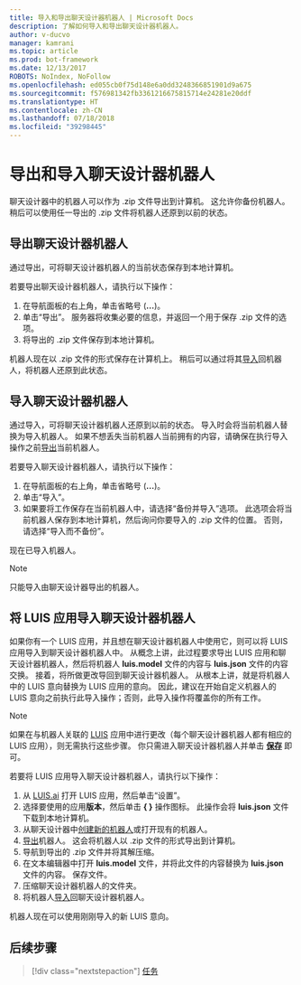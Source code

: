 ```yaml
---
title: 导入和导出聊天设计器机器人 | Microsoft Docs
description: 了解如何导入和导出聊天设计器机器人。
author: v-ducvo
manager: kamrani
ms.topic: article
ms.prod: bot-framework
ms.date: 12/13/2017
ROBOTS: NoIndex, NoFollow
ms.openlocfilehash: ed055cb0f75d148e6a0dd3248366851901d9a675
ms.sourcegitcommit: f576981342fb3361216675815714e24281e20ddf
ms.translationtype: HT
ms.contentlocale: zh-CN
ms.lasthandoff: 07/18/2018
ms.locfileid: "39298445"
---
```

# <a name="export-and-import-a-conversation-designer-bot"></a>导出和导入聊天设计器机器人

聊天设计器中的机器人可以作为 .zip 文件导出到计算机。 这允许你备份机器人。 稍后可以使用任一导出的 .zip 文件将机器人还原到以前的状态。 

## <a name="export-a-conversation-designer-bot"></a>导出聊天设计器机器人

通过导出，可将聊天设计器机器人的当前状态保存到本地计算机。 

若要导出聊天设计器机器人，请执行以下操作：
1. 在导航面板的右上角，单击省略号 (**...**)。
2. 单击“导出”。 服务器将收集必要的信息，并返回一个用于保存 .zip 文件的选项。
3. 将导出的 .zip 文件保存到本地计算机。

机器人现在以 .zip 文件的形式保存在计算机上。 稍后可以通过将其[导入](#import-a-conversation-designer-bot)回机器人，将机器人还原到此状态。

## <a name="import-a-conversation-designer-bot"></a>导入聊天设计器机器人

通过导入，可将聊天设计器机器人还原到以前的状态。 导入时会将当前机器人替换为导入机器人。 如果不想丢失当前机器人当前拥有的内容，请确保在执行导入操作之前[导出](#export-a-conversation-designer-bot)当前机器人。

若要导入聊天设计器机器人，请执行以下操作：
1. 在导航面板的右上角，单击省略号 (**...**)。
2. 单击“导入”。 
3. 如果要将工作保存在当前机器人中，请选择“备份并导入”选项。 此选项会将当前机器人保存到本地计算机，然后询问你要导入的 .zip 文件的位置。 否则，请选择“导入而不备份”。

现在已导入机器人。

> [!NOTE]
> 只能导入由聊天设计器导出的机器人。

## <a name="import-a-luis-app-into-a-conversation-designer-bot"></a>将 LUIS 应用导入聊天设计器机器人

如果你有一个 LUIS 应用，并且想在聊天设计器机器人中使用它，则可以将 LUIS 应用导入到聊天设计器机器人中。 从概念上讲，此过程要求导出 LUIS 应用和聊天设计器机器人，然后将机器人 **luis.model** 文件的内容与 **luis.json** 文件的内容交换。 接着，将所做更改导回到聊天设计器机器人。 从根本上讲，就是将机器人中的 LUIS 意向替换为 LUIS 应用的意向。 因此，建议在开始自定义机器人的 LUIS 意向之前执行此导入操作；否则，此导入操作将覆盖你的所有工作。

> [!NOTE]
> 如果在与机器人关联的 [LUIS](https://luis.ai) 应用中进行更改（每个聊天设计器机器人都有相应的 LUIS 应用），则无需执行这些步骤。 你只需进入聊天设计器机器人并单击 [**保存**](conversation-designer-save-bot.md) 即可。

若要将 LUIS 应用导入聊天设计器机器人，请执行以下操作：

1. 从 [LUIS.ai](https://luis.ai) 打开 LUIS 应用，然后单击“设置”。
2. 选择要使用的应用**版本**，然后单击 **{ }** 操作图标。 此操作会将 **luis.json** 文件下载到本地计算机。 
3. 从聊天设计器中[创建新的机器人](conversation-designer-create-bot.md#create-a-conversation-designer-bot)或打开现有的机器人。
4. [导出](#export-a-conversation-designer-bot)机器人。 这会将机器人以 .zip 文件的形式导出到计算机。
5. 导航到导出的 .zip 文件并将其解压缩。
6. 在文本编辑器中打开 **luis.model** 文件，并将此文件的内容替换为 **luis.json** 文件的内容。 保存文件。
7. 压缩聊天设计器机器人的文件夹。
8. 将机器人[导入](#import-a-conversation-designer-bot)回聊天设计器机器人。

机器人现在可以使用刚刚导入的新 LUIS 意向。

## <a name="next-step"></a>后续步骤
> [!div class="nextstepaction"]
> [任务](conversation-designer-tasks.md)
